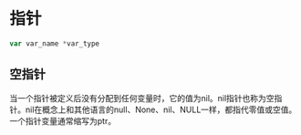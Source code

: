 # 指针

```go
var var_name *var_type
```



## 空指针

当一个指针被定义后没有分配到任何变量时，它的值为nil。nil指针也称为空指针。nil在概念上和其他语言的null、None、nil、NULL一样，都指代零值或空值。一个指针变量通常缩写为ptr。